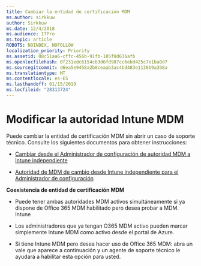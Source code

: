 ```yaml
---
title: Cambiar la entidad de certificación MDM
ms.author: sirkkuw
author: Sirkkuw
ms.date: 12/4/2018
ms.audience: ITPro
ms.topic: article
ROBOTS: NOINDEX, NOFOLLOW
localization_priority: Priority
ms.assetid: 08c51aa6-cffc-456b-91fb-185f0d636afb
ms.openlocfilehash: 0f231edc6154cb3d6fd987cc6ebd425c7e1ba0d7
ms.sourcegitcommit: d6ea5e9458a2b8ceaab3ac4bd483e1130b9a398a
ms.translationtype: MT
ms.contentlocale: es-ES
ms.lasthandoff: 01/15/2019
ms.locfileid: "28313724"
---
```

# <a name="change-intune-mdm-authority"></a>Modificar la autoridad Intune MDM

Puede cambiar la entidad de certificación MDM sin abrir un caso de soporte técnico. Consulte los siguientes documentos para obtener instrucciones:
  
- [Cambiar desde el Administrador de configuración de autoridad MDM a Intune independiente](https://docs.microsoft.com/sccm/mdm/deploy-use/migrate-change-mdm-authority)
    
- [Autoridad de MDM de cambio desde Intune independiente para el Administrador de configuración](https://docs.microsoft.com/sccm/mdm/deploy-use/change-mdm-authority)
    
 **Coexistencia de entidad de certificación MDM**
  
- Puede tener ambas autoridades MDM activos simultáneamente si ya dispone de Office 365 MDM habilitado pero desea probar a MDM. Intune
    
- Los administradores que ya tengan O365 MDM activo pueden marcar simplemente Intune MDM como activo desde el portal de Azure.
    
- Si tiene Intune MDM pero desea hacer uso de Office 365 MDM: abra un vale que aparece a continuación y un agente de soporte técnico le ayudará a habilitar esta opción para usted.
    

